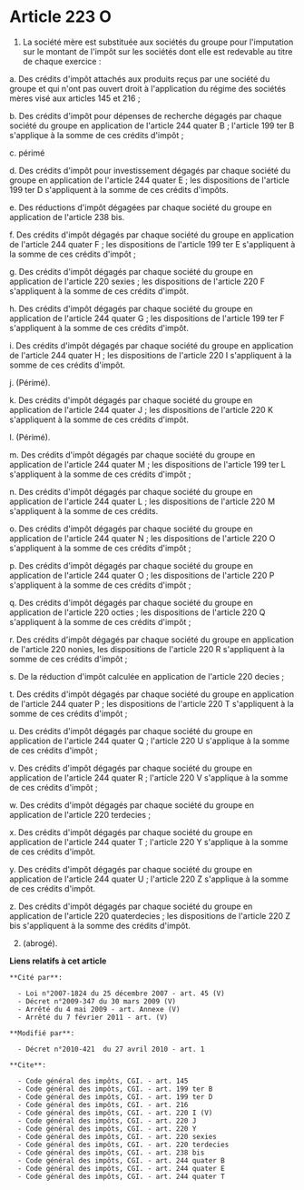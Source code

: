 # Article 223 O

1. La société mère est substituée aux sociétés du groupe pour l'imputation sur le montant de l'impôt sur les sociétés dont
elle est redevable au titre de chaque exercice : 

a. Des crédits d'impôt attachés aux produits reçus par une société du groupe et qui n'ont pas ouvert droit à l'application du
régime des sociétés mères visé aux articles 145 et 216 ; 

b. Des crédits d'impôt pour dépenses de recherche dégagés par chaque société du groupe en application de l'article 244 quater
B ; l'article 199 ter B s'applique à la somme de ces crédits d'impôt ; 

c. périmé 

d. Des crédits d'impôt pour investissement dégagés par chaque société du groupe en application de l'article 244 quater E ;
les dispositions de l'article 199 ter D s'appliquent à la somme de ces crédits d'impôts. 

e. Des réductions d'impôt dégagées par chaque société du groupe en application de l'article 238 bis. 

f. Des crédits d'impôt dégagés par chaque société du groupe en application de l'article 244 quater F ; les dispositions de
l'article 199 ter E s'appliquent à la somme de ces crédits d'impôt ; 

g. Des crédits d'impôt dégagés par chaque société du groupe en application de l'article 220 sexies ; les dispositions de
l'article 220 F s'appliquent à la somme de ces crédits d'impôt. 

h. Des crédits d'impôt dégagés par chaque société du groupe en application de l'article 244 quater G ; les dispositions de
l'article 199 ter F s'appliquent à la somme de ces crédits d'impôt. 

i. Des crédits d'impôt dégagés par chaque société du groupe en application de l'article 244 quater H ; les dispositions de
l'article 220 I s'appliquent à la somme de ces crédits d'impôt. 

j. (Périmé). 

k. Des crédits d'impôt dégagés par chaque société du groupe en application de l'article 244 quater J ; les dispositions de
l'article 220 K s'appliquent à la somme de ces crédits d'impôt. 

l. (Périmé). 

m. Des crédits d'impôt dégagés par chaque société du groupe en application de l'article 244 quater M ; les dispositions de
l'article 199 ter L s'appliquent à la somme de ces crédits d'impôt ; 

n. Des crédits d'impôt dégagés par chaque société du groupe en application de l'article 244 quater L ; les dispositions de
l'article 220 M s'appliquent à la somme de ces crédits. 

o. Des crédits d'impôt dégagés par chaque société du groupe en application de l'article 244 quater N ; les dispositions de
l'article 220 O s'appliquent à la somme de ces crédits d'impôt ; 

p. Des crédits d'impôt dégagés par chaque société du groupe en application de l'article 244 quater O ; les dispositions de
l'article 220 P s'appliquent à la somme de ces crédits d'impôt ; 

q. Des crédits d'impôt dégagés par chaque société du groupe en application de l'article 220 octies ; les dispositions de
l'article 220 Q s'appliquent à la somme de ces crédits d'impôt ; 

r. Des crédits d'impôt dégagés par chaque société du groupe en application de l'article 220 nonies, les dispositions de
l'article 220 R s'appliquent à la somme de ces crédits d'impôt ; 

s. De la réduction d'impôt calculée en application de l'article 220 decies ; 

t. Des crédits d'impôt dégagés par chaque société du groupe en application de l'article 244 quater P ; les dispositions de
l'article 220 T s'appliquent à la somme de ces crédits d'impôt ; 

u. Des crédits d'impôt dégagés par chaque société du groupe en application de l'article 244 quater Q ; l'article 220 U
s'applique à la somme de ces crédits d'impôt ; 

v. Des crédits d'impôt dégagés par chaque société du groupe en application de l'article 244 quater R ; l'article 220 V
s'applique à la somme de ces crédits d'impôt ; 

w. Des crédits d'impôt dégagés par chaque société du groupe en application de l'article 220 terdecies ; 

x. Des crédits d'impôt dégagés par chaque société du groupe en application de l'article 244 quater T ; l'article 220 Y
s'applique à la somme de ces crédits d'impôt. 

y. Des crédits d'impôt dégagés par chaque société du groupe en application de l'article 244 quater U ; l'article 220 Z
s'applique à la somme de ces crédits d'impôt. 

z. Des crédits d'impôt dégagés par chaque société du groupe en application de l'article 220 quaterdecies ; les dispositions
de l'article 220 Z bis s'appliquent à la somme des crédits d'impôt. 

2. (abrogé).

**Liens relatifs à cet article**

	**Cité par**:

	  - Loi n°2007-1824 du 25 décembre 2007 - art. 45 (V)
	  - Décret n°2009-347 du 30 mars 2009 (V)
	  - Arrêté du 4 mai 2009 - art. Annexe (V)
	  - Arrêté du 7 février 2011 - art. (V)

	**Modifié par**:

	  - Décret n°2010-421  du 27 avril 2010 - art. 1

	**Cite**:

	  - Code général des impôts, CGI. - art. 145
	  - Code général des impôts, CGI. - art. 199 ter B
	  - Code général des impôts, CGI. - art. 199 ter D
	  - Code général des impôts, CGI. - art. 216
	  - Code général des impôts, CGI. - art. 220 I (V)
	  - Code général des impôts, CGI. - art. 220 J
	  - Code général des impôts, CGI. - art. 220 Y
	  - Code général des impôts, CGI. - art. 220 sexies
	  - Code général des impôts, CGI. - art. 220 terdecies
	  - Code général des impôts, CGI. - art. 238 bis
	  - Code général des impôts, CGI. - art. 244 quater B
	  - Code général des impôts, CGI. - art. 244 quater E
	  - Code général des impôts, CGI. - art. 244 quater T
